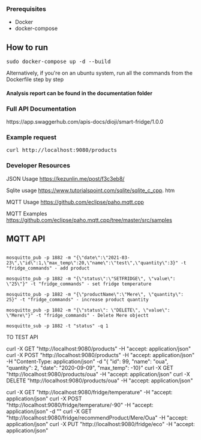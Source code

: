 <h3>Prerequisites</h3>
<ul>
    <li>Docker</li>
    <li>docker-compose</li>
</ul>

<h2>How to run</h2>

<pre>sudo docker-compose up -d --build</pre> 

Alternatively, if you're on an ubuntu system, run all the commands from the Dockerfile step by step

<h4> Analysis report can be found in the documentation folder</h4>
<h3>Full API Documentation</h3>
https://app.swaggerhub.com/apis-docs/dioji/smart-fridge/1.0.0

<h3>Example request </h3>
<pre>curl http://localhost:9080/products</pre>



<h3> Developer Resources</h3>

JSON Usage
https://kezunlin.me/post/f3c3eb8/ <br>

Sqlite usage
https://www.tutorialspoint.com/sqlite/sqlite_c_cpp.
htm

MQTT Usage
https://github.com/eclipse/paho.mqtt.cpp

MQTT Examples
https://github.com/eclipse/paho.mqtt.cpp/tree/master/src/samples


<h2>MQTT API</h2>

```

mosquitto_pub -p 1882 -m "{\"date\":\"2021-03-23\",\"id\":1,\"max_temp\":20,\"name\":\"test\",\"quantity\":3}" -t "fridge_commands" - add product

mosquitto_pub -p 1882 -m "{\"status\":\"SETFRIDGE\", \"value\": \"25\"}" -t "fridge_commands" - set fridge temperature

mosquitto_pub -p 1882 -m "{\"productName\":\"Mere\", \"quantity\": 25}" -t "fridge_commands" - increase product quantity

mosquitto_pub -p 1882 -m "{\"status\": \"DELETE\", \"value\": \"Mere\"}" -t "fridge_commands" - Delete Mere objectt

mosquitto_sub -p 1882 -t "status" -q 1
```  

TO TEST API

curl -X GET "http://localhost:9080/products" -H  "accept: application/json"
curl -X POST "http://localhost:9080/products" -H  "accept: application/json" -H  "Content-Type: application/json" -d "{  \"id\": 99,  \"name\": \"oua\",  \"quantity\": 2,  \"date\": \"2020-09-09\",  \"max_temp\": -10}"
curl -X GET "http://localhost:9080/products/oua" -H  "accept: application/json"
curl -X DELETE "http://localhost:9080/products/oua" -H  "accept: application/json"

curl -X GET "http://localhost:9080/fridge/temperature" -H  "accept: application/json"
curl -X POST "http://localhost:9080/fridge/temperature/-90" -H  "accept: application/json" -d ""
curl -X GET "http://localhost:9080/fridge/recommendProduct/Mere/Oua" -H  "accept: application/json"
curl -X PUT "http://localhost:9080/fridge/eco" -H  "accept: application/json"
